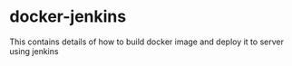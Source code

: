 # docker-jenkins
This contains details of how to build docker image and deploy it to server using jenkins
